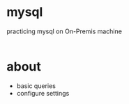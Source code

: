 # mysql
practicing mysql on On-Premis machine
<br><br>

# about
- basic queries
- configure settings